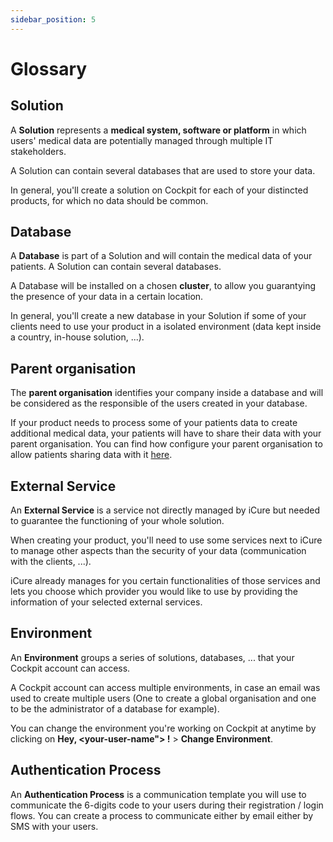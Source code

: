 ```yaml
---
sidebar_position: 5
---
```


# Glossary

## Solution
A **Solution** represents a **medical system, software or platform** in which users' medical data are potentially managed through multiple IT stakeholders. 

A Solution can contain several databases that are used to store your data. 

In general, you'll create a solution on Cockpit for each of your distincted products, for which no data should be common. 

## Database
A **Database** is part of a Solution and will contain the medical data of your patients. A Solution can contain several databases. 

A Database will be installed on a chosen **cluster**, to allow you guarantying the presence of your data in a certain location. 

In general, you'll create a new database in your Solution if some of your clients need to use your product in a isolated environment (data kept inside a country, in-house solution, ...). 

## Parent organisation
The **parent organisation** identifies your company inside a database and will be considered as the responsible of the users created in your database.

If your product needs to process some of your patients data to create additional medical data, your patients will have to share their data with your parent organisation. 
You can find how configure your parent organisation to allow patients sharing data with it [here](../ehr-lite-sdk/quick-start#optional-configure-your-parent-organization-to-allow-patients-to-share-data-with-it). 

## External Service
An **External Service** is a service not directly managed by iCure but needed to guarantee the functioning of your whole solution. 

When creating your product, you'll need to use some services next to iCure to manage other aspects than the security of your data (communication with the clients, ...). 

iCure already manages for you certain functionalities of those services and lets you choose which provider you would like to use by providing the information of your selected external services. 

## Environment
An **Environment** groups a series of solutions, databases, ... that your Cockpit account can access. 

A Cockpit account can access multiple environments, in case an email was used to create multiple users (One to create a global organisation and one to be the administrator of a database for example). 

You can change the environment you're working on Cockpit at anytime by clicking on **Hey, <your-user-name"> !** \> **Change Environment**. 

## Authentication Process
An **Authentication Process** is a communication template you will use to communicate the 6-digits code to your users during their registration / login flows. You can create a process to communicate either by email either by SMS with your users. 
